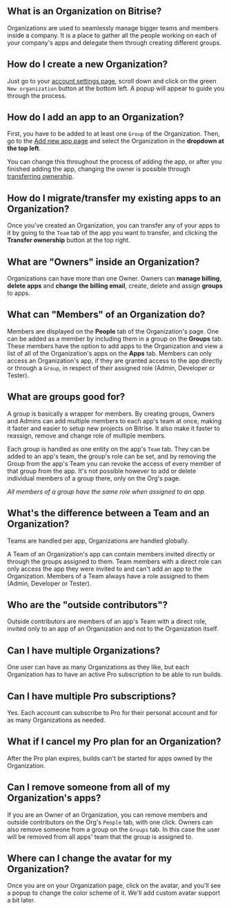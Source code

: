 ## What is an Organization on Bitrise?

Organizations are used to seamlessly manage bigger teams and members inside a company.
It is a place to gather all the people working on each of your company's
apps and delegate them through creating different groups.


## How do I create a new Organization?

Just go to your [account settings page](https://www.bitrise.io/me/profile#/overview),
scroll down and click on the green `New organization` button at the bottom left.
A popup will appear to guide you through the process.


## How do I add an app to an Organization?

First, you have to be added to at least one `Group` of the Organization.
Then, go to the [Add new app page](https://www.bitrise.io/apps/add) and select
the Organization in the __dropdown at the top left__.

You can change this throughout the process of adding the app, or after you finished adding the app,
changing the owner is possible through [transferring ownership](/faq/how-to-change-the-owner-of-an-app/).


## How do I migrate/transfer my existing apps to an Organization?

Once you've created an Organization, you can transfer any of your apps to it by going to
the `Team` tab of the app you want to transfer, and clicking the **Transfer ownership** button at the top right.


## What are "Owners" inside an Organization?

Organizations can have more than one Owner.
Owners can __manage billing__, __delete apps__ and __change the billing email__,
create, delete and assign __groups__ to apps.


## What can "Members" of an Organization do?

Members are displayed on the **People** tab of the Organization's page.
One can be added as a member by including them in a group on the **Groups** tab.
These members have the option to add apps to the Organization and view a list of all of the
Organization's apps on the **Apps** tab.
Members can only access an Organization's app, if they are granted access to the app directly or through a `Group`,
in respect of their assigned role (Admin, Developer or Tester).


## What are groups good for?

A group is basically a wrapper for members. By creating groups, Owners and Admins can
add multiple members to each app's team at once, making it faster and easier to setup new
projects on Bitrise. It also make it faster to reassign, remove and change role of multiple members.

Each group is handled as one entity on the app's `Team` tab. They can be added to an app's team,
the group's role can be set, and by removing the Group from the app's Team
you can revoke the access of every member of that group from the app.
It's not possible however to add or delete individual members of a group there, only on the Org's page.

_All members of a group have the same role when assigned to an app._


## What's the difference between a Team and an Organization?

Teams are handled per app, Organizations are handled globally.

A Team of an Organization's app can contain members invited directly
or through the groups assigned to them. Team members with a direct role
can only access the app they were invited to and can't add an app to the Organization.
Members of a Team always have a role assigned to them (Admin, Developer or Tester).


## Who are the "outside contributors"?

Outside contributors are members of an app's Team with a direct role,
invited only to an app of an Organization and not to the Organization itself.


## Can I have multiple Organizations?

One user can have as many Organizations as they like, but each Organization has to have
an active Pro subscription to be able to run builds.


## Can I have multiple Pro subscriptions?

Yes. Each account can subscribe to Pro for their personal account and for as many Organizations as needed.


## What if I cancel my Pro plan for an Organization?

After the Pro plan expires, builds can't be started for apps owned by the Organization.


## Can I remove someone from all of my Organization's apps?

If you are an Owner of an Organization, you can remove members and outside contributors
on the Org's `People` tab, with one click. Owners can also remove someone from a group
on the `Groups` tab. In this case the user will be removed from all apps' team that the group is assigned to.


## Where can I change the avatar for my Organization?

Once you are on your Organization page, click on the avatar, and you'll see a popup
to change the color scheme of it. We'll add custom avatar support a bit later.
